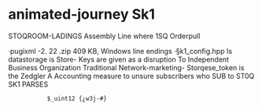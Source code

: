 # animated-journey Sk1
STOQROOM-LADINGS
Assembly Line where 1SQ Orderpull



   ·pugixml -2. 22 .zip
    409 KB, Windows line endings
   ·§k1_config.hpp
Is datastorage is Store- Keys are given as a disruption
To Independent Business Organization Traditional
Network-marketing- Storqese_token is the Zedgler
A Accounting measure to unsure subscribers who
SUB to ST0Q SK1 PARSES 
     
               $_uint12 {¿w3j-#}
